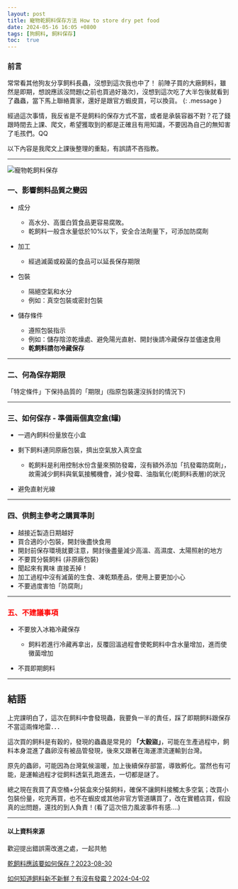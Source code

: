 ```yaml
---
layout: post
title: 寵物乾飼料保存方法 How to store dry pet food
date: 2024-05-16 16:05 +0800
tags: [狗飼料, 飼料保存]
toc:  true
---
```


### 前言

常常看其他狗友分享飼料長蟲，沒想到這次我也中了！
前陣子買的大廠飼料，雖然是即期，想說應該沒問題(之前也買過好幾次)，沒想到這次吃了大半包後就看到了蟲蟲，當下馬上聯絡賣家，還好是跟官方蝦皮買，可以換貨。
{: .message }

經過這次事情，我反省是不是飼料的保存方式不當，或者是承裝容器不對？花了錢跟時間去上課、爬文，希望獲取到的都是正確且有用知識，不要因為自己的無知害了毛孩們。QQ


以下內容是我爬文上課後整理的重點，有誤請不吝指教。

---
![](https://lh3.googleusercontent.com/pw/AP1GczMR2esA7WylIDOjqpcLUuwKqCST3TkdkQ3lwxmVf08g0soGgYskvKlM9lQREAhLU9D-kDaTv7t1aohYoJw_gESNZeZ7k5E8bbPwMbTOEWOhr2oCO6B5ZJjHuZpS2Z2c5mWQSWjWYNhzYuaCH2i3YLJEsg=w400-h400-s-no-gm?authuser=0 "寵物乾飼料保存")

### 一、影響飼料品質之變因

- 成分
  + 高水分、高蛋白質食品更容易腐敗。
  - 乾飼料一般含水量低於10%以下，安全合法劑量下，可添加防腐劑
- 加工
  + 經過滅菌或殺菌的食品可以延長保存期限

- 包裝
  + 隔絕空氣和水分
  + 例如：真空包裝或密封包裝

- 儲存條件
  + 遵照包裝指示
  + 例如：儲存陰涼乾燥處、避免陽光直射、開封後請冷藏保存並儘速食用 
  - **乾飼料請勿冷藏保存**

---

### 二、何為保存期限
「特定條件」下保持品質的「期限」(指原包裝還沒拆封的情況下)

---

### 三、如何保存 - 準備兩個真空盒(罐)
 - 一週內飼料份量放在小盒

 - 剩下飼料連同原廠包裝，擠出空氣放入真空盒
   + 乾飼料是利用控制水份含量來預防發霉，沒有額外添加「抗發霉防腐劑」，故需減少飼料與氧氣接觸機會，減少發霉、油脂氧化(乾飼料表層)的狀況
 - 避免直射光線

 ---

 ### 四、供飼主參考之購買準則
 - 越接近製造日期越好
 - 買合適的小包裝，開封後盡快食用
 - 開封前保存環境就要注意，開封後盡量減少高溫、高濕度、太陽照射的地方
 - 不要買分裝飼料 (非原廠包裝)
 - 聞起來有異味 直接丟掉！
 - 加工過程中沒有滅菌的生食、凍乾類產品，使用上要更加小心
 - 不要過度害怕「防腐劑」

 ---

 ### <font color=red> **五、不建議事項**</font>
 - 不要放入冰箱冷藏保存
   + 飼料若進行冷藏再拿出，反覆回溫過程會使乾飼料中含水量增加，進而使黴菌增加

 - 不買即期飼料

---
## 結語

上完課明白了，這次在飼料中會發現蟲，我要負一半的責任，踩了即期飼料跟保存不當這兩條地雷．．．


這次買的飼料是有穀的，發現的蟲蟲是常見的 **「大穀盜」**，可能在生產過程中，飼料本身混進了蟲卵沒有被品管發現，後來又跟著在海運漂流運輸到台灣。  

原先的蟲卵，可能因為台灣氣候溫暖，加上後續保存部當，導致孵化。當然也有可能，是運輸過程才從飼料透氣孔跑進去，一切都是謎了。

總之現在我買了真空桶+分裝盒來分裝飼料，確保不讓飼料接觸太多空氣；改買小包裝份量，吃完再買，也不在蝦皮或其他非官方管道購買了，改在實體店買，假設真的出問題，還找的到人負責！(看了這次倍力風波事件有感....)






---

#### 以上資料來源
歡迎提出錯誤需改進之處，一起共勉

[乾飼料應該要如何保存？2023-08-30](https://www.pet-pulse.com/pet-article-post.php?id=215)

[如何知道飼料新不新鮮？有沒有發霉？2024-04-02](https://www.pet-pulse.com/pet-article-post.php?id=326)

